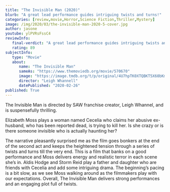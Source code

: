 ```yaml
---
title: "The Invisible Man (2020)"
blurb: "A great lead performance guides intriguing twists and turns!"
categories: [review,movie,Horror,Science Fiction,Thriller,Mystery]
image: /img/2020/03/the-invisible-man-2020-5-cover.jpg
author: jasone
youtube: ylPVRsFssC4
reviewInfo:
   final-verdict: "A great lead performance guides intriguing twists and turns!"
   rating: 89
subjectInfo:
   type: "Movie"
   about:
      name: "The Invisible Man"
      sameAs: "https://www.themoviedb.org/movie/570670"
      image: "https://image.tmdb.org/t/p/original/4U7hpTK0XTQBKT5X60bKmJd05ha.jpg"
      director: "Leigh Whannell"
      datePublished: "2020-02-26"
published: True
---
```

The Invisible Man is directed by SAW franchise creator, Leigh Whannel, and is suspensefully  thrilling. 

Elizabeth Moss plays a woman named Cecelia who claims her abusive ex-husband, who has been reported dead, is trying to kill her. Is she crazy or is there someone invisible who is actually haunting her? 

The narrative pleasantly surprised me as the film goes bonkers at the end of the second act and keeps the heightened tension through a series of twists and turns till the very end. This is a film that banks on a good performance and Moss delivers energy and realistic terror in each scene she’s in. Aldis Hodge and Storm Reid  play a father and daughter who are friends with Cecelia and add some intriguing drama. The beginning’s pacing is a bit slow, as we see Moss walking around as the filmmakers play with our expectations. Overall, The Invisible Man delivers strong performances and an engaging plot full of twists.